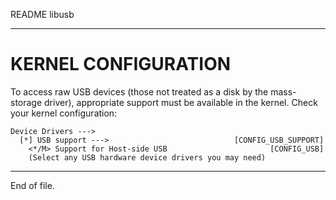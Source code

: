 README libusb

---


KERNEL CONFIGURATION
====================

To access raw USB devices (those not treated as a disk by the mass-storage
driver), appropriate support must be available in the kernel.  Check your
kernel configuration:

    Device Drivers --->
      [*] USB support --->                            [CONFIG_USB_SUPPORT]
        <*/M> Support for Host-side USB                       [CONFIG_USB]
        (Select any USB hardware device drivers you may need)


---

End of file.

